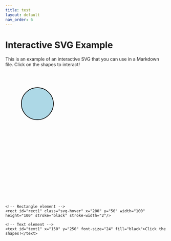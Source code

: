 ```yaml
---
title: test
layout: default
nav_order: 6
---
```


# Interactive SVG Example

This is an example of an interactive SVG that you can use in a Markdown file. Click on the shapes to interact!

<svg id="interactiveSVG" width="400" height="400" xmlns="http://www.w3.org/2000/svg">
    <!-- Circle element -->
    <circle id="circle1" class="svg-hover" cx="100" cy="100" r="50" stroke="black" stroke-width="2"/>
    
    <!-- Rectangle element -->
    <rect id="rect1" class="svg-hover" x="200" y="50" width="100" height="100" stroke="black" stroke-width="2"/>
    
    <!-- Text element -->
    <text id="text1" x="150" y="250" font-size="24" fill="black">Click the shapes!</text>
</svg>

<style>
    /* Style the SVG or individual elements */
    .svg-hover {
        fill: lightblue;
        cursor: pointer;
        transition: fill 0.3s;
    }

    .svg-hover:hover {
        fill: orange;
    }

    .svg-clicked {
        fill: green !important;
    }
</style>

<script>
    // Add interactivity to SVG elements

    // Circle interactivity
    document.getElementById('circle1').addEventListener('click', function () {
        this.classList.toggle('svg-clicked'); // Toggle fill color on click
        alert("Circle clicked!");
    });

    // Rectangle interactivity
    document.getElementById('rect1').addEventListener('click', function () {
        this.classList.toggle('svg-clicked'); // Toggle fill color on click
        alert("Rectangle clicked!");
    });

</script>
